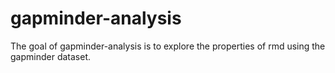 # gapminder-analysis

<!-- badges: start -->
<!-- badges: end -->

The goal of gapminder-analysis is to explore the properties of rmd using the gapminder dataset. 

